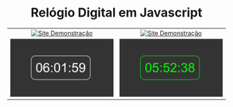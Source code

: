 <h1 align="center">Relógio Digital em Javascript</h1>

<table align="center">
  <tr>
    <td align="center">
      <a href="https://asasdev.com.br/relogio/index1.html">
         <img src="https://img.shields.io/badge/Site%20Demonstração-Acessar-0d6efd?style=for-the-badge" alt="Site Demonstração">
      </a>
    </td>
    <td align="center">
      <a href="https://asasdev.com.br/relogio/index.html">
         <img src="https://img.shields.io/badge/Site%20Demonstração-Acessar-0d6efd?style=for-the-badge" alt="Site Demonstração">
      </a>
    </td>
  </tr>
  <tr>
    <td align="center">
      <img src="relogio_branco.png" alt="Imagem 1" width="300"/>
    </td>
    <td align="center">
      <img src="relogio_verde.png" alt="Imagem 2" width="300"/>
    </td>
  </tr>
</table>
